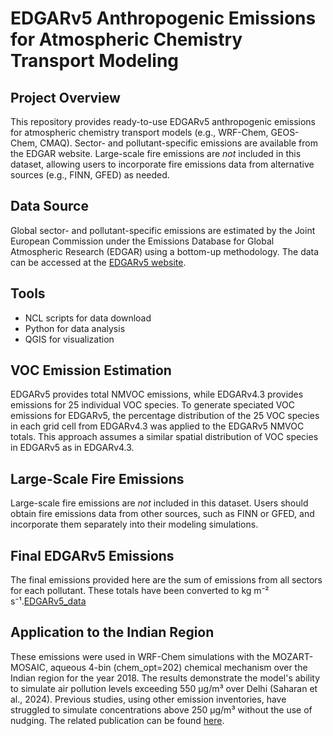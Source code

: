# EDGARv5 Anthropogenic Emissions for Atmospheric Chemistry Transport Modeling

## Project Overview

This repository provides ready-to-use EDGARv5 anthropogenic emissions for atmospheric chemistry transport models (e.g., WRF-Chem, GEOS-Chem, CMAQ).  Sector- and pollutant-specific emissions are available from the EDGAR website.  Large-scale fire emissions are *not* included in this dataset, allowing users to incorporate fire emissions data from alternative sources (e.g., FINN, GFED) as needed.

## Data Source

Global sector- and pollutant-specific emissions are estimated by the Joint European Commission under the Emissions Database for Global Atmospheric Research (EDGAR) using a bottom-up methodology.  The data can be accessed at the [EDGARv5 website](https://edgar.jrc.ec.europa.eu/dataset_ap50).

## Tools

*   NCL scripts for data download
*   Python for data analysis
*   QGIS for visualization

## VOC Emission Estimation

EDGARv5 provides total NMVOC emissions, while EDGARv4.3 provides emissions for 25 individual VOC species.  To generate speciated VOC emissions for EDGARv5, the percentage distribution of the 25 VOC species in each grid cell from EDGARv4.3 was applied to the EDGARv5 NMVOC totals.  This approach assumes a similar spatial distribution of VOC species in EDGARv5 as in EDGARv4.3.

## Large-Scale Fire Emissions

Large-scale fire emissions are *not* included in this dataset.  Users should obtain fire emissions data from other sources, such as FINN or GFED, and incorporate them separately into their modeling simulations.

## Final EDGARv5 Emissions

The final emissions provided here are the sum of emissions from all sectors for each pollutant. These totals have been converted to kg m⁻² s⁻¹.[EDGARv5_data](https://drive.google.com/file/d/1SeDkFbLPO60arWKOez9-jNP8sPn9TX2m/view?usp=sharing)

## Application to the Indian Region

These emissions were used in WRF-Chem simulations with the MOZART-MOSAIC, aqueous 4-bin (chem_opt=202) chemical mechanism over the Indian region for the year 2018. The results demonstrate the model's ability to simulate air pollution levels exceeding 550 µg/m³ over Delhi  (Saharan et al., 2024). Previous studies, using other emission inventories, have struggled to simulate concentrations above 250 µg/m³ without the use of nudging. The related publication can be found [here](https://www.sciencedirect.com/science/article/pii/S0269749124007279).

